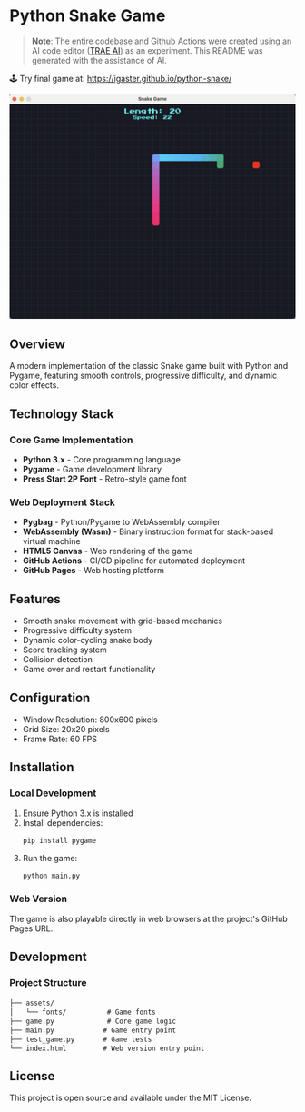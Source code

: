 # Python Snake Game

> **Note**: The entire codebase and Github Actions were created using an AI code editor ([TRAE AI](https://www.trae.ai/)) as an experiment. This README was generated with the assistance of AI.

🕹️ Try final game at:  https://igaster.github.io/python-snake/

![Snake Game Screenshot](assets/screenshot.png)

## Overview
A modern implementation of the classic Snake game built with Python and Pygame, featuring smooth controls, progressive difficulty, and dynamic color effects.

## Technology Stack

### Core Game Implementation
- **Python 3.x** - Core programming language
- **Pygame** - Game development library
- **Press Start 2P Font** - Retro-style game font

### Web Deployment Stack
- **Pygbag** - Python/Pygame to WebAssembly compiler
- **WebAssembly (Wasm)** - Binary instruction format for stack-based virtual machine
- **HTML5 Canvas** - Web rendering of the game
- **GitHub Actions** - CI/CD pipeline for automated deployment
- **GitHub Pages** - Web hosting platform

## Features
- Smooth snake movement with grid-based mechanics
- Progressive difficulty system
- Dynamic color-cycling snake body
- Score tracking system
- Collision detection
- Game over and restart functionality

## Configuration
- Window Resolution: 800x600 pixels
- Grid Size: 20x20 pixels
- Frame Rate: 60 FPS

## Installation

### Local Development
1. Ensure Python 3.x is installed
2. Install dependencies:
   ```bash
   pip install pygame
   ```
3. Run the game:
   ```bash
   python main.py
   ```

### Web Version
The game is also playable directly in web browsers at the project's GitHub Pages URL.

## Development

### Project Structure
```
├── assets/
│   └── fonts/          # Game fonts
├── game.py             # Core game logic
├── main.py            # Game entry point
├── test_game.py       # Game tests
└── index.html         # Web version entry point
```

## License
This project is open source and available under the MIT License.
